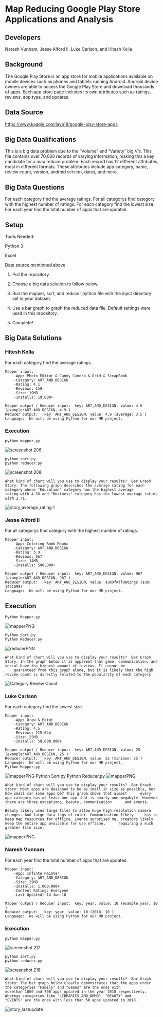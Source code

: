 # Map Reducing Google Play Store Applications and Analysis

## Developers

Naresh Vunnam, Jesse Alford II, Luke Carlson, and Hitesh Kolla

## Background

The Google Play Store is an app store for mobile applications available on mobile devices such as phones and tablets running Android. Android device owners are able to access the Google Play Store and download thousands of apps. Each app store page includes its own attributes such as ratings, reviews, app type, and updates. 

## Data Source

https://www.kaggle.com/lava18/google-play-store-apps


## Big Data Qualifications

This is a big data problem due to the “Volume” and “Variety” big V’s. This file contains over 70,000 records of varying information, making this a key candidate for a map reduce problem. Each record has 12 different attributes, most in different formats. These attributes include app category, name, review count, version, android version, dates, and more. 


## Big Data Questions

For each category find the average ratings.
For all categorys find category with the highest number of ratings.
For each category find the lowest size.
For each year find the total number of apps that are updated.


## Setup

Tools Needed: 

Python 3

Excel

Data source mentioned above

1. Pull the repository.

2. Choose a big data solution to follow below.

3. Run the mapper, sort, and reducer python file with the input directory set to your dataset.

4. Use a bar graph to graph the reduced data file. Default settings were used in this repository.

5. Complete!

## Big Data Solutions

### Hitesh Kolla
For each category find the average ratings.

	Mapper input:  	
		-App: Photo Editor & Candy Camera & Grid & ScrapBook
		-Category: ART_AND_DESIGN
		-Rating: 4.1
		-Reviews: 159
		-Size: 19MB
		-Installs: 10,000+

	Mapper output / Reducer input:  key: ART_AND_DESIGN, value: 4.9 (example:ART_AND_DESIGN, 4.9 )
	Reducer output:   key: ART_AND_DESIGN, value: 4.9 (average: 3.5 )
	Language:  We will be using Python for our MR project.
### Execution
	python mapper.py
![screenshot 206](https://user-images.githubusercontent.com/31717045/49252464-be462e00-f3e9-11e8-8880-06f298dd85d2.png)

	python sort.py
	python reducer.py
![screenshot 208](https://user-images.githubusercontent.com/31717045/49252435-ab335e00-f3e9-11e8-9009-b814bbd92e73.png)
	
	What kind of chart will you use to display your results?  Bar Graph
	Story: The following graph describes the average rating for each category where "Education" category has the highest average
	rating with 4.36 and "Business" category has the lowest average rating with 2.71.  

![story_average_rating 1](https://user-images.githubusercontent.com/31717045/49251004-04998e00-f3e6-11e8-8446-91f67407059d.JPG)

### Jesse Alford II
For all categorys find category with the highest number of ratings.

	Mapper input:  
		-App: Coloring Book Moana
		-Category: ART_AND_DESIGN
		-Rating: 3.9
		-Reviews: 967
		-Size: 14MB
		-Installs: 500,000+

	Mapper output / Reducer input:  key: ART_AND_DESIGN, value: 967 (example:ART_AND_DESIGN, 967 )
	Reducer output:   key: ART_AND_DESIGN, value: sumOfAllRatings (sum: 1451598)
	Language:  We will be using Python for our MR project.
	
	
## Execution
	Python Mapper.py
![mapperPNG](Max_reviews/mapperPNGFix.png?raw=true)

	Python Sort.py
	Python Reducer.py
![reducerPNG](Max_reviews/reducerPNGFix.png?raw=true)

	What kind of chart will you use to display your results?  Bar Graph
	Story: In the graph below it is apparent that game, communication, and social have the highest amount of reviews. It cannot be
		guaranteed from this graph alone, but it is likely that the high review count is directly related to the popularity of each category. 
	
![Category Review Count](Max_reviews/maxReviewsBarChart.png?raw=true)

### Luke Carlson
For each category find the lowest size.

	Mapper input:  
		-App: Draw & Paint
		-Category: ART_AND_DESIGN
		-Rating: 4.5
		-Reviews: 215,644
		-Size: 25MB
		-Installs: 50,000,000+

	Mapper output / Reducer input:  key: ART_AND_DESIGN, value: 25 (example:ART_AND_DESIGN, 25 )
	Reducer output:   key: ART_AND_DESIGN, value: 25 (minimum: 25 )
	Language:  We will be using Python for our MR project.
	Python Mapper.py
![mapperPNG](LowestSizeResources/check1.png?raw=true)
	Python Sort.py
	Python Reducer.py
![mapperPNG](LowestSizeResources/check2.png?raw=true)
	
	What kind of chart will you use to display your results?  Bar Graph
	Story: Most apps are designed to be as small in size as possible, but how small can some apps be? This graph shows that almost 		every app category has at least one app that is nearly one megabyte. However there are three exceptions, beauty, communication 		and events.
	
	Beauty likely uses large files to allow huge high resolution camera changes. And large data logs of color. Communication likely 	has to keep map resources for offline. Events surprised me, creators likely keep the entire app available for use offline, 		requiring a much greater file size.

	
![mapperPNG](LowestSizeResources/MinAppChart.png?raw=true)

### Naresh Vunnam
For each year find the total number of apps that are updated.

	Mapper input:  
		-App: Infinte Painter
		-Category: ART_AND_DESIGN
		-Size: 29MB
		-Installs: 1,000,000+
		-Content Rating: Everyone
		-Last Updated: 14-Jun-18

	Mapper output / Reducer input:  key: year, value: 10 (example:year, 10 )
	Reducer output:   key: year, value: 10 (2018: 10 )
	Language:  We will be using Python for our MR project.
### Execution
	python mapper.py
![screenshot 217](https://user-images.githubusercontent.com/31740220/49252000-82f72f80-f3e8-11e8-95a5-8a905fbaf2dd.png)

	python sort.py
	python reducer.py
![screenshot 218](https://user-images.githubusercontent.com/31740220/49252059-a4f0b200-f3e8-11e8-9bf4-045e65e06f8c.png)
	
	What kind of chart will you use to display your results?  Bar Graph
	Story: The bar graph below clearly demonstrates that the apps under the categories "Family" and "Games" are the ones with
	morethan 1000 and 700 apps updated in the year 2018 respectively. Whereas categories like "LIBRARIES_AND_DEMO", "BEAUTY" and
	"EVENTS" are the ones with less than 50 apps updated in 2018.
	
![story_lastupdate](https://user-images.githubusercontent.com/31740220/49110669-bbb1d000-f253-11e8-924a-b20f31e5ddd6.JPG)

